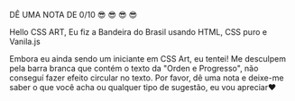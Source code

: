 DÊ UMA NOTA DE  0/10 😎 😎 😎 😎

Hello CSS ART, Eu fiz a Bandeira do Brasil usando HTML, CSS puro e Vanila.js

Embora eu ainda sendo um iniciante em CSS Art, eu tentei! Me desculpem pela barra branca que contém o texto da "Orden e Progresso", não conseguí fazer efeito circular no texto. Por favor, dê uma nota e deixe-me saber o que você acha ou qualquer tipo de sugestão, eu vou apreciar❤️

